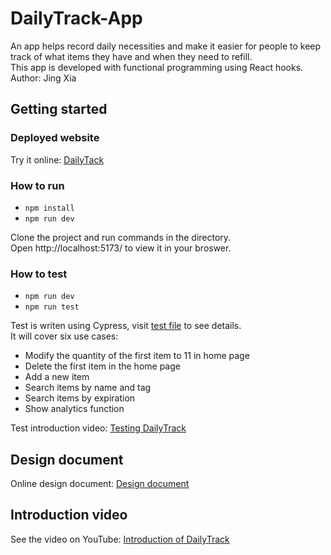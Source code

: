 # DailyTrack-App
An app helps record daily necessities and make it easier for people to keep track of what items they have and when they need to refill.  
This app is developed with functional programming using React hooks.    
Author: Jing Xia


## Getting started
### Deployed website
Try it online: [DailyTack](https://dailytrack-functional.web.app/)  

### How to run
* `npm install`  
* `npm run dev`  

Clone the project and run commands in the directory.  
Open http://localhost:5173/ to view it in your broswer.  

### How to test
* `npm run dev`
* `npm run test`  

Test is writen using Cypress, visit [test file](cypress/e2e/0-dailyTrack/dailyTrack.cy.js) to see details.  
It will cover six use cases:  
* Modify the quantity of the first item to 11 in home page
* Delete the first item in the home page
* Add a new item
* Search items by name and tag
* Search items by expiration
* Show analytics function

Test introduction video: [Testing DailyTrack](https://youtu.be/9NV4vhs3XmQ)

## Design document
Online design document: [Design document](https://docs.google.com/document/d/1rEiOIVWCqxiEGwF3uWYWnPBqwJgoAN26t8y2oIJMai0/edit?usp=sharing)
  
## Introduction video
See the video on YouTube: [Introduction of DailyTrack](https://youtu.be/s78c-bGO4DM)